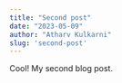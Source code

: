 ```yaml
---
title: "Second post"
date: "2023-05-09"
author: "Atharv Kulkarni"
slug: 'second-post'
---
```



Cool! My second blog post.